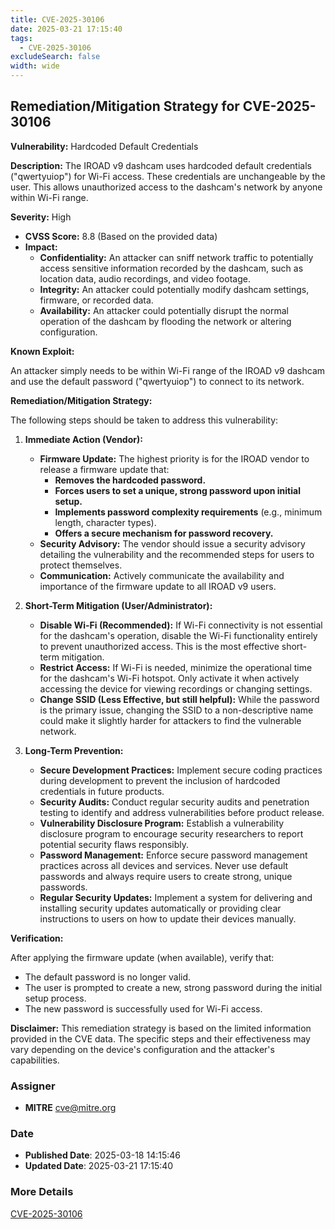 ```yaml
---
title: CVE-2025-30106
date: 2025-03-21 17:15:40
tags:
  - CVE-2025-30106
excludeSearch: false
width: wide
---
```


## Remediation/Mitigation Strategy for CVE-2025-30106

**Vulnerability:** Hardcoded Default Credentials

**Description:** The IROAD v9 dashcam uses hardcoded default credentials ("qwertyuiop") for Wi-Fi access.  These credentials are unchangeable by the user. This allows unauthorized access to the dashcam's network by anyone within Wi-Fi range.

**Severity:** High

*   **CVSS Score:** 8.8 (Based on the provided data)
*   **Impact:**
    *   **Confidentiality:**  An attacker can sniff network traffic to potentially access sensitive information recorded by the dashcam, such as location data, audio recordings, and video footage.
    *   **Integrity:**  An attacker could potentially modify dashcam settings, firmware, or recorded data.
    *   **Availability:** An attacker could potentially disrupt the normal operation of the dashcam by flooding the network or altering configuration.

**Known Exploit:**

An attacker simply needs to be within Wi-Fi range of the IROAD v9 dashcam and use the default password ("qwertyuiop") to connect to its network.

**Remediation/Mitigation Strategy:**

The following steps should be taken to address this vulnerability:

1.  **Immediate Action (Vendor):**

    *   **Firmware Update:**  The highest priority is for the IROAD vendor to release a firmware update that:
        *   **Removes the hardcoded password.**
        *   **Forces users to set a unique, strong password upon initial setup.**
        *   **Implements password complexity requirements** (e.g., minimum length, character types).
        *   **Offers a secure mechanism for password recovery.**
    *   **Security Advisory:** The vendor should issue a security advisory detailing the vulnerability and the recommended steps for users to protect themselves.
    *   **Communication:**  Actively communicate the availability and importance of the firmware update to all IROAD v9 users.

2.  **Short-Term Mitigation (User/Administrator):**

    *   **Disable Wi-Fi (Recommended):**  If Wi-Fi connectivity is not essential for the dashcam's operation, disable the Wi-Fi functionality entirely to prevent unauthorized access.  This is the most effective short-term mitigation.
    *   **Restrict Access:** If Wi-Fi is needed, minimize the operational time for the dashcam's Wi-Fi hotspot. Only activate it when actively accessing the device for viewing recordings or changing settings.
    *   **Change SSID (Less Effective, but still helpful):** While the password is the primary issue, changing the SSID to a non-descriptive name could make it slightly harder for attackers to find the vulnerable network.

3.  **Long-Term Prevention:**

    *   **Secure Development Practices:**  Implement secure coding practices during development to prevent the inclusion of hardcoded credentials in future products.
    *   **Security Audits:** Conduct regular security audits and penetration testing to identify and address vulnerabilities before product release.
    *   **Vulnerability Disclosure Program:**  Establish a vulnerability disclosure program to encourage security researchers to report potential security flaws responsibly.
    *   **Password Management:** Enforce secure password management practices across all devices and services. Never use default passwords and always require users to create strong, unique passwords.
    *   **Regular Security Updates:** Implement a system for delivering and installing security updates automatically or providing clear instructions to users on how to update their devices manually.

**Verification:**

After applying the firmware update (when available), verify that:

*   The default password is no longer valid.
*   The user is prompted to create a new, strong password during the initial setup process.
*   The new password is successfully used for Wi-Fi access.

**Disclaimer:** This remediation strategy is based on the limited information provided in the CVE data. The specific steps and their effectiveness may vary depending on the device's configuration and the attacker's capabilities.

### Assigner
- **MITRE** <cve@mitre.org>

### Date
- **Published Date**: 2025-03-18 14:15:46
- **Updated Date**: 2025-03-21 17:15:40

### More Details
[CVE-2025-30106](https://www.cvedetails.com/cve/CVE-2025-30106)